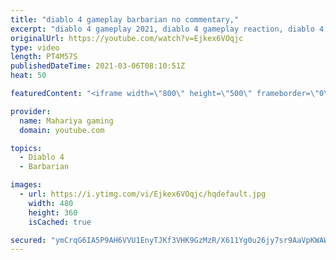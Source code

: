 ```yaml
---
title: "diablo 4 gameplay barbarian no commentary,"
excerpt: "diablo 4 gameplay 2021, diablo 4 gameplay reaction, diablo 4 gameplay 4k, diablo 4 gameplay android, diablo 4 gameplay barbarian, diablo 4 gameplay ..."
originalUrl: https://youtube.com/watch?v=Ejkex6VOqjc
type: video
length: PT4M57S
publishedDateTime: 2021-03-06T08:10:51Z
heat: 50

featuredContent: "<iframe width=\"800\" height=\"500\" frameborder=\"0\" src=\"https://www.youtube.com/embed/Ejkex6VOqjc\" allow=\"accelerometer; autoplay; encrypted-media; gyroscope; picture-in-picture\" allowfullscreen></iframe>"

provider:
  name: Mahariya gaming
  domain: youtube.com

topics:
  - Diablo 4
  - Barbarian

images:
  - url: https://i.ytimg.com/vi/Ejkex6VOqjc/hqdefault.jpg
    width: 480
    height: 360
    isCached: true

secured: "ymCrqG6IA5P9AH6VVU1EnyTJKf3VHK9GzMzR/X611Yg0u26jy7sr9AaVpKWAWccJrlOV3K6IMm+tOFx9xT6fGHinHxWKFjmy2x+hb/yVzIwac12iswTiwW0W4ifMYi+gh5RPiV+4xctXH7ufXjDl0fmdO99kIZtqBEU81rViEhSDQBZ7hlA5AHs05pnV/qKjrT+7a9s6ROERml2BKefezW7UcBbnvtV5/PeQOJO0ZebaPxgDUKPoFjlKkez5Igc6r4+v4z8MP6YbpVBwRtxM+bNEPHS8vw+r9t62nydX5QvPE97hbWTibDvOxIHd9GXvoLtPz2+Xj0dmMwSaHrsw7QzF7yGuuLVQJOMh2DwUWWXi1hQp3ThrDjhU4PGl9FxUR4uhFESwq6yhujrV+4zt6JGAtAXch2HTn96LvTH2DOU=;Rc/BSJDHmc/sGjpUJN3spQ=="
---
```


